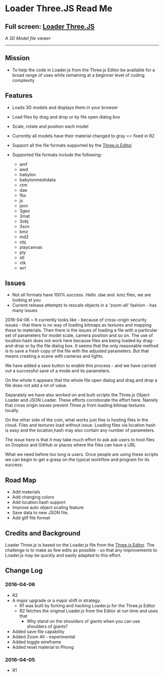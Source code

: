 Loader Three.JS Read Me
===

## Full screen: [Loader Three.JS ]( http://jaanga.github.io/cookbook-threejs/viewers/loader-threejs/ )

_A 3D Model file viewer_

***
## Mission

* To help the code in Loader.js from the Three.js Editor be available for a broad range of uses while remaining at a beginner level of coding complexity
  
## Features

* Loads 3D models and displays them in your browser
* Load files by drag and drop or by file open dialog box
* Scale, rotate and position each model
* Currently all models have their material changed to gray << fixed in R2
* Support all the file formats supported by the [Three.js Editor]( http://threejs.org/editor/ )
* Supported file formats include the following:

	* amf
	* awd
	* babylon
	* babylonmeshdata
	* ctm
	* dae
	* fbx
	* js
	* json
	* 3geo
	* 3mat
	* 3obj
	* 3scn
	* kmz
	* md2
	* obj
	* playcanvas
	* ply
	* stl
	* vtk
	* wrl

## Issues

* Not all formats have 100% success. Hello .dae and .kmz files, we are looking at you
* Current release attempts to rescale objects in a 'zoom-all' fashion - has many issues

2016-04-06 ~
It currently looks like - because of cross-origin security issues - that there is no way of loading bitmaps as textures and mapping these to materials.
Then there is the issues of loading a file with a particular set of parameters for model scale, camera position and so on.
The use of location.hash does not work here because files are being loaded by drag-and-drop or by the file dialog box.
It seems that the only reasonable method is to save a fresh copy of the file with the adjusted parameters.
But that means creating a scene with cameras and lights.

We have added a save button to enable this process - and we have carried out a successful save of a mode and its parameters.

On the whole it appears that the whole file open dialog and drag and drop a file does not add a lot of value.

Separately we have also worked on and built scripts the Three.js Object Loader and JSON Loader.
These efforts corroborate the effort here. Namely that cross origin issues prevent Three.js from loading bitmap textures locally.

On the other side of the coin, what works just fine is hosting files in the cloud. Files and textures load without issue.
Loading files via location hash is easy and the location,hash may also contain any number of parameters.

The issue here is that it may take much effort to ask ask users to host files on Dropbox and GitHub or places where the files can have a URL 

What we need before too long is users. Once people are using these scripts we can begin to get a grasp on the typical workflow and program for its success.
 


## Road Map

* Add materials
* Add changing colors
* Add location.hash support
* Improve auto object scaling feature
* Save data to new JSON file.
* Add gltf file format
 
## Credits and Background

Loader Three.js is based on the Loader.js file from the [Three.js Editor]( http://threejs.org/editor/ ).
The challenge is to make as few edits as possible - so that any improvements to Loader.js may be quickly and easily adapted to this effort.


## Change Log

### 2016-04-06

* R2
* A major upgrade or a major shift in strategy. 
	* R1 was built by forking and hacking Loader.js for the Three.js Editor 
	* R2 fetches the original Loader.js from the Editor at run time and uses that
		* Why stand on the shoulders of giants when you can use shoulders of giants?
* Added save file capability
* Added Zoom All - experimental
* Added toggle wireframe
* Added reset material to Phong

### 2016-04-05

* R1

